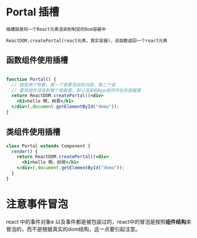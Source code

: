 # Portal 插槽

```
插槽就是将一个React元素渲染到制定的Dom容器中

ReactDOM.createPortal(react元素，真实容器)，该函数返回一个react元素
```



## 函数组件使用插槽
```jsx

function Portal() {
  // 接受两个参数，第一个是要渲染的内容，第二个是
  // 要将组件渲染到哪个容器里。默认渲染到App组件所在的容器里
  return ReactDOM.createPortal((<div>
    <h1>hello 啊，树哥</h1>
  </div>),document.getElementById("demo"));
}
```

## 类组件使用插槽

```jsx
class Portal extends Component {
  render() {
    return ReactDOM.createPortal((<div>
      <h1>hello 啊，树哥</h1>
    </div>),document.getElementById("demo"));
  }
}
```

# 注意事件冒泡
react 中的事件对象e 以及事件都是被包装过的，react中的冒泡是按照**组件结构**来冒泡的，而不是根据真实的dom结构，这一点要引起注意。